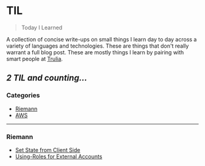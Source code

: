 # TIL

> Today I Learned

A collection of concise write-ups on small things I learn day to day across a
variety of languages and technologies. These are things that don't really
warrant a full blog post. These are mostly things I learn by pairing with
smart people at [Trulia](http://trulia.com/).

_2 TIL and counting..._
---

### Categories

* [Riemann](#riemann)
* [AWS](#aws)

---

### Riemann

- [Set State from Client Side](riemann/set-state-from-client-side.md)
- [Using-Roles for External Accounts](aws/using-roles-for-external-accounts.md)
